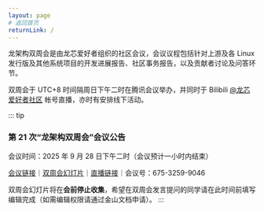 ```yaml
---
layout: page
# 返回首页
returnLink: /
---
```


<ChildHeader>
<template #pageTitle>龙架构双周会</template>
<template #pageSubTitle>属于龙芯社区开发者和爱好者的线上 + 线下聚会</template>
</ChildHeader>

<div class="body_content">

龙架构双周会是由龙芯爱好者组织的社区会议，会议议程包括针对上游及各 Linux 发行版及其他系统项目的开发进展报告、社区事务报告，以及贡献者讨论及问答环节。

双周会于 UTC+8 时间隔周日下午二时在腾讯会议举办，并同时于 Bilibili [@龙芯爱好者社区](https://space.bilibili.com/70360929) 帐号直播，亦时有安排线下活动。

::: tip
### 第 21 次“龙架构双周会”会议公告

会议时间：2025 年 9 月 28 日下午二时（会议预计一小时内结束）

[会议链接](https://meeting.tencent.com/dm/AqaXFHNXATyN)｜[双周会幻灯片](https://www.kdocs.cn/l/cgJrHy6VhDcg)｜[直播链接](https://live.bilibili.com/1754798211)｜会议号：675-3259-9046

双周会幻灯片将在**会前停止收集**，希望在双周会发言提问的同学请在此时间前填写编辑完成（如需编辑权限请通过金山文档申请）。
:::

</div>

<ChildFooter />

<script setup>
import ChildHeader from '/components/ChildHeader.vue'
import ChildFooter from '/components/ChildFooter.vue'
</script>